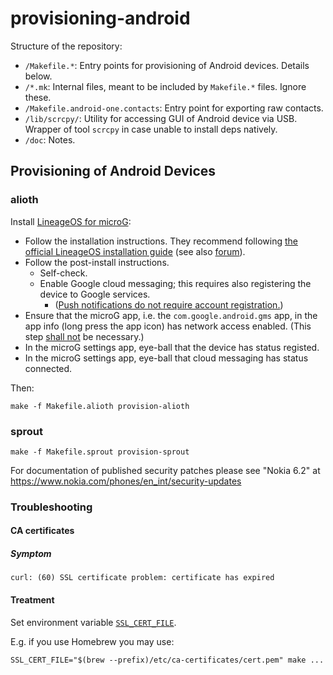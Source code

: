 # provisioning-android

Structure of the repository:
* `/Makefile.*`:
  Entry points for provisioning of Android devices.
  Details below.
* `/*.mk`:
  Internal files, meant to be included by `Makefile.*` files.
  Ignore these.
* `/Makefile.android-one.contacts`:
  Entry point for exporting raw contacts.
* `/lib/scrcpy/`:
  Utility for accessing GUI of Android device via USB.
  Wrapper of tool `scrcpy` in case unable to install deps natively.
* `/doc`:
  Notes.

## Provisioning of Android Devices

### alioth

Install [LineageOS for microG](https://lineage.microg.org):
* Follow the installation instructions.
  They recommend following [the official LineageOS installation guide](https://wiki.lineageos.org/devices/alioth/install)
  (see also [forum](https://forum.xda-developers.com/t/rom-official-alioth-aliothin-12-1-lineageos-19-1.4418635/)).
* Follow the post-install instructions.
  * Self-check.
  * Enable Google cloud messaging;
    this requires also registering the device to Google services.
    * ([Push notifications do not require account registration.](https://github.com/microg/GmsCore/wiki/Helpful-Information))
* Ensure that the microG app,
  i.e. the `com.google.android.gms` app,
  in the app info (long press the app icon)
  has network access enabled.
  (This step [shall not](https://github.com/microg/GmsCore/issues/1861#issuecomment-1382719080) be necessary.)
* In the microG settings app,
  eye-ball that the device has status registed.
* In the microG settings app,
  eye-ball that cloud messaging has status connected.

Then:

```
make -f Makefile.alioth provision-alioth
```

### sprout

```
make -f Makefile.sprout provision-sprout
```

For documentation of published security patches please see "Nokia 6.2" at https://www.nokia.com/phones/en_int/security-updates

### Troubleshooting

#### CA certificates

##### Symptom

```
curl: (60) SSL certificate problem: certificate has expired
```

#### Treatment

Set environment variable [`SSL_CERT_FILE`](https://manpages.debian.org/testing/openssl/openssl-env.7ssl.en.html).

E.g. if you use Homebrew you may use:
```
SSL_CERT_FILE="$(brew --prefix)/etc/ca-certificates/cert.pem" make ...
```
